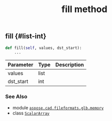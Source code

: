 ﻿---
title: fill method
second_title: Aspose.CAD for Python via .NET API References
description: 
type: docs
weight: 20
url: /python-net/aspose.cad.fileformats.glb.memory/scalararray/fill/
is_root: false
---

## fill {#list-int}





```python
def fill(self, values, dst_start):
    ...
```


| Parameter | Type | Description |
| :- | :- | :- |
| values | list |  |
| dst_start | int |  |



### See Also
* module [`aspose.cad.fileformats.glb.memory`](../../)
* class [`ScalarArray`](/cad/python-net/aspose.cad.fileformats.glb.memory/scalararray)
